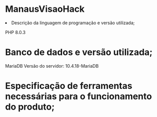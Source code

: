 # ManausVisaoHack


<li> Descrição da linguagem de programação e versão utilizada;

PHP 8.0.3

# Banco de dados e versão utilizada;

MariaDB Versão do servidor: 10.4.18-MariaDB 

# Especificação de ferramentas necessárias para o funcionamento do produto;
